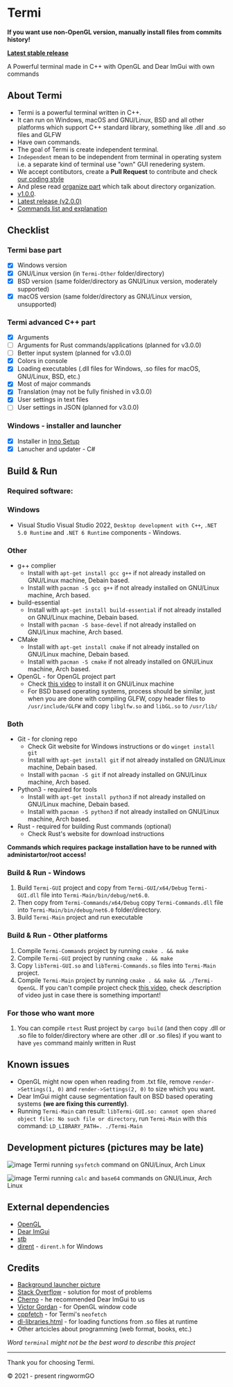 # Termi
**If you want use non-OpenGL version, manually install files from commits history!**

**[Latest stable release](https://github.com/ringwormGO-organization/Termi/releases/tag/v2.0.0)**

A Powerful terminal made in C++ with OpenGL and Dear ImGui with own commands

## About Termi
- Termi is a powerful terminal written in C++.
- It can run on Windows, macOS and GNU/Linux, BSD and all other platforms which support C++ standard library, something like .dll and .so files and GLFW
- Have own commands.
- The goal of Termi is create independent terminal.
- ```Independent``` mean to be independent from terminal in operating system i.e. a separate kind of terminal use "own" GUI renedering system.
- We accept contibutors, create a **Pull Request** to contribute and check [our coding style](https://github.com/ringwormGO-organization/Termi/blob/main/CONTRIBUTING.md#coding-sytle-for-pull-requests)
- And plese read [organize part](https://github.com/ringwormGO-organization/Termi/blob/main/CONTRIBUTING.md#code-organization) which talk about directory organization.
- [v1.0.0](https://github.com/ringwormGO-organization/Termi/releases/tag/v1.0.0).
- [Latest release (v2.0.0)](https://github.com/ringwormGO-organization/Termi/releases/tag/v2.0.0)
- [Commands list and explanation](https://github.com/ringwormGO-organization/Termi/blob/main/Commands.md)

## Checklist
### Termi base part
- [x] Windows version
- [x] GNU/Linux version (in `Termi-Other` folder/directory)
- [x] BSD version (same folder/directory as GNU/Linux version, moderately supported)
- [x] macOS version (same folder/directory as GNU/Linux version, unsupported)

### Termi advanced C++ part
- [x] Arguments
- [ ] Arguments for Rust commands/applications (planned for v3.0.0)
- [ ] Better input system (planned for v3.0.0)
- [x] Colors in console
- [x] Loading executables (.dll files for Windows, .so files for macOS, GNU/Linux, BSD, etc.)
- [x] Most of major commands
- [x] Translation (may not be fully finished in v3.0.0)
- [x] User settings in text files
- [ ] User settings in JSON (planned for v3.0.0)

### Windows - installer and launcher
- [x] Installer in [Inno Setup](https://github.com/jrsoftware/issrc)
- [x] Lanucher and updater - C#

## Build & Run
### Required software:
### Windows
- Visual Studio Visual Studio 2022, ```Desktop development with C++```, ```.NET 5.0 Runtime``` and ```.NET 6 Runtime``` components - Windows.

### Other
- g++ complier
  - Install with ```apt-get install gcc g++``` if not already installed on GNU/Linux machine, Debain based.
  - Install with ```pacman -S gcc g++``` if not already installed on GNU/Linux machine, Arch based.
- build-essential
  - Install with ```apt-get install build-essential``` if not already installed on GNU/Linux machine, Debain based.
  - Install with ```pacman -S base-devel``` if not already installed on GNU/Linux machine, Arch based.
- CMake
  - Install with ```apt-get install cmake``` if not already installed on GNU/Linux machine, Debain based.
  - Install with ```pacman -S cmake``` if not already installed on GNU/Linux machine, Arch based.
- OpenGL - for OpenGL project part
  - Check [this video](https://www.youtube.com/watch?v=CIbJ5Iw0yAs) to install it on GNU/Linux machine
  - For BSD based operating systems, process should be similar, just when you are done with compiling GLFW, copy header files to `/usr/include/GLFW`
  and copy `libglfw.so` and `libGL.so` to `/usr/lib/`

### Both
- Git - for cloning repo
  - Check Git website for Windows instructions or do `winget install git`
  - Install with ```apt-get install git``` if not already installed on GNU/Linux machine, Debain based.
  - Install with ```pacman -S git``` if not already installed on GNU/Linux machine, Arch based.
- Python3 - required for tools
  - Install with ```apt-get install python3``` if not already installed on GNU/Linux machine, Debain based.
  - Install with ```pacman -S python3``` if not already installed on GNU/Linux machine, Arch based.
- Rust - required for building Rust commands (optional)
  - Check Rust's website for download instructions
  
**Commands which requires package installation have to be runned with administartor/root access!**

### Build & Run - Windows
1. Build `Termi-GUI` project and copy from `Termi-GUI/x64/Debug` `Termi-GUI.dll` file into `Termi-Main/bin/debug/net6.0`.
2. Then copy from `Termi-Commands/x64/Debug` copy `Termi-Commands.dll` file into `Termi-Main/bin/debug/net6.0` folder/directory.
3. Build `Termi-Main` project and run executable

### Build & Run - Other platforms
1. Compile `Termi-Commands` project by running `cmake . && make`
2. Compile `Termi-GUI` project by running `cmake . && make`
3. Copy `libTermi-GUI.so` and `libTermi-Commands.so` files into `Termi-Main` project.
4. Compile `Termi-Main` project by running ```cmake . && make && ./Termi-OpenGL```. If you can't compile project check [this video](hhttps://www.youtube.com/watch?v=CIbJ5Iw0yAs), check description of video just in case there is something important!

### For those who want more
1. You can compile `rtest` Rust project by `cargo build` (and then copy .dll or .so file to folder/directory where are other .dll or .so files) if you want to have `yes` command mainly written in Rust 

## Known issues
- OpenGL might now open when reading from .txt file, remove `render->Settings(1, 0)` and `render->Settings(2, 0)` to size which you want.
- Dear ImGui might cause segmentation fault on BSD based operating systems **(we are fixing this currently)**.
- Running `Termi-Main` can result: `libTermi-GUI.so: cannot open shared object file: No such file or directory`, run `Termi-Main` with this command: `LD_LIBRARY_PATH=. ./Termi-Main`

## Development pictures (pictures may be late)
![image](https://user-images.githubusercontent.com/83548580/191842065-6c5fdfec-cd70-49f5-8268-4f7b255796dc.png)
Termi running `sysfetch` command on GNU/Linux, Arch Linux

![image](https://user-images.githubusercontent.com/83548580/191947406-51764cf6-e1c9-420b-8cf5-f5069b975327.png)
Termi running `calc` and `base64` commands on GNU/Linux, Arch Linux

## External dependencies
- [OpenGL](https://www.opengl.org/)
- [Dear ImGui](https://github.com/ocornut/imgui)
- [stb](https://github.com/nothings/stb)
- [dirent](https://github.com/tronkko/dirent) - ```dirent.h``` for Windows

## Credits
- [Background launcher picture](https://pixabay.com/photos/leaf-maple-autumn-foliage-botany-3865014/)
- [Stack Overflow](https://stackoverflow.com/) - solution for most of problems
- [Cherno](https://www.youtube.com/c/TheChernoProject) - he recommended Dear ImGui to us
- [Victor Gordan](https://www.youtube.com/c/VictorGordan) - for OpenGL window code
- [cppfetch](https://github.com/Phate6660/cppfetch) - for Termi's `neofetch`
- [dl-libraries.html](https://tldp.org/HOWTO/Program-Library-HOWTO/dl-libraries.html) - for loading functions from .so files at runtime
- Other artcicles about programming (web format, books, etc.)

*Word `terminal` might not be the best word to describe this project*
____________________________________

Thank you for choosing Termi.

© 2021 - present ringwormGO
